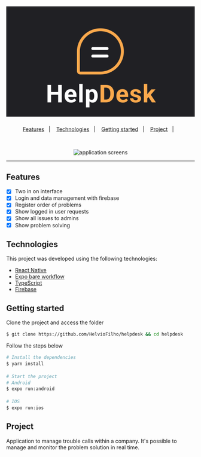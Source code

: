 <h1 align="center">
  <img alt="HelpDesk" title="HelpDesk" src=".github/logo.svg" />
</h1>

<p align="center">
  <a href="#features">Features</a>&nbsp;&nbsp;&nbsp;|&nbsp;&nbsp;&nbsp;
  <a href="#technologies">Technologies</a>&nbsp;&nbsp;&nbsp;|&nbsp;&nbsp;&nbsp;
  <a href="#getting-started">Getting started</a>&nbsp;&nbsp;&nbsp;|&nbsp;&nbsp;&nbsp;
  <a href="#project">Project</a>&nbsp;&nbsp;&nbsp;|&nbsp;&nbsp;&nbsp;
</p>

<br>

<p align="center">
  <img height="500" alt="application screens" src=".github/demo.git">
</p>

---

## Features

- [x] Two in on interface
- [x] Login and data management with firebase
- [x] Register order of problems
- [x] Show logged in user requests
- [x] Show all issues to admins
- [x] Show problem solving

## Technologies

This project was developed using the following technologies:

- [React Native](https://reactnative.dev/)
- [Expo bare workflow](https://expo.io/)
- [TypeScript](https://www.typescriptlang.org/)
- [Firebase](httsp://firebase.google.com)

## Getting started

Clone the project and access the folder

```bash
$ git clone https://github.com/HelvioFilho/helpdesk && cd helpdesk
```

Follow the steps below
```bash
# Install the dependencies
$ yarn install

# Start the project
# Android
$ expo run:android 

# IOS
$ expo run:ios
```

## Project

Application to manage trouble calls within a company. It's possible to manage and monitor the problem solution in real time.
